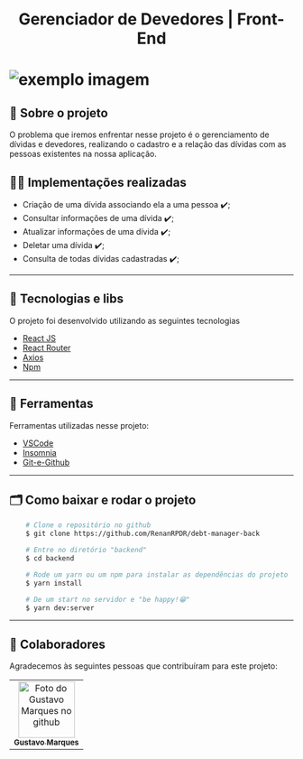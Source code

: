 <h1 align="center">
    <tittle>Gerenciador de Devedores | Front-End</tittle>
<h1 >
 
<img src="https://uploadlista.s3.amazonaws.com/mocks+(1).png" alt="exemplo imagem">


## 💬️ Sobre o projeto

O problema que iremos enfrentar nesse projeto é o gerenciamento de dívidas e devedores, realizando o cadastro e a relação das dívidas com as pessoas existentes na nossa aplicação.

## 👨‍💻️ Implementações realizadas
- Criação de uma dívida associando ela a uma pessoa ✔️;
- Consultar informações de uma dívida ✔️;
- Atualizar informações de uma dívida ✔️;
- Deletar uma dívida ✔️;
- Consulta de todas dívidas cadastradas ✔️;

---

## 🚀 Tecnologias e libs

O projeto foi desenvolvido utilizando as seguintes tecnologias

- [React JS](https://pt-br.reactjs.org/)
- [React Router](https://reactrouter.com/web/guides/quick-start)
- [Axios](https://github.com/axios/axios)
- [Npm](https://www.npmjs.com/)

---

## 🔧️ Ferramentas

Ferramentas utilizadas nesse projeto:

- [VSCode](https://code.visualstudio.com/)
- [Insomnia](https://insomnia.rest/download/)
- [Git-e-Github](https://github.com/)

---

## 🗂 Como baixar e rodar o projeto

```bash
    # Clone o repositório no github
    $ git clone https://github.com/RenanRPDR/debt-manager-back

    # Entre no diretório "backend"
    $ cd backend

    # Rode um yarn ou um npm para instalar as dependências do projeto
    $ yarn install

    # De um start no servidor e "be happy!😁️"
    $ yarn dev:server
```
---

## 🤝 Colaboradores

Agradecemos às seguintes pessoas que contribuíram para este projeto:

<table>
  <tr>
    <td align="center">
      <a href="#">
        <img src="https://avatars1.githubusercontent.com/u/37513410?s=460&u=de51b35b0b7cb09b2ee86e906b4f0b39d00a71b6&v=4" width="100px;" alt="Foto do Gustavo Marques no github"/><br>
        <sub>
          <b>Gustavo Marques</b>
        </sub>
      </a>
 </table>
